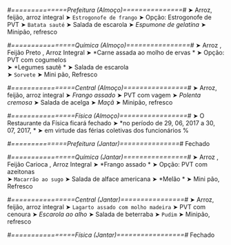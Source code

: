 
*#==============Prefeitura (Almoço)===============#*
➤ Arroz, feijão, arroz integral
➤ `Estrogonofe de frango`
➤ Opção: Estrogonofe de PVT
➤ `Batata sauté`
➤ Salada de escarola
➤ *Espumone de gelatina*
➤ Minipão, refresco

*#================Química (Almoço)================#*
➤ Arroz ,  Feijão Preto ,  Arroz Integral
➤ *Carne assada ao molho de ervas  *
➤ Opção: PVT com cogumelos  
➤ *Legumes sautê *
➤ Salada de escarola   
➤ `Sorvete`
➤ Mini pão, Refresco

*#================Central (Almoço)================#*
➤ Arroz, feijão, arroz integral
➤ *Frango assado*
➤ PVT com vagem
➤ *Polenta cremosa*
➤ Salada de acelga
➤ *Maçã*
➤ Minipão, refresco

*#================Física (Almoço)=================#*
➤ O Restaurante da Física ficará fechado 
➤ *no período de 29, 06, 2017 a 30, 07, 2017, *
➤ em virtude das férias coletivas dos funcionários
%

*#==============Prefeitura (Jantar)===============#*
Fechado

*#================Química (Jantar)================#*
➤ Arroz ,  Feijão Carioca ,  Arroz Integral
➤ *Frango assado *
➤ Opção: PVT com azeitonas   
➤ `Macarrão ao sugo`
➤ Salada de alface americana 
➤ *Melão   *
➤ Mini pão, Refresco

*#================Central (Jantar)================#*
➤ Arroz, feijão, arroz integral
➤ `Lagarto assado com molho madeira`
➤ PVT com cenoura
➤ *Escarola ao alho*
➤ Salada de beterraba
➤ `Pudim`
➤ Minipão, refresco

*#================Física (Jantar)=================#*
Fechado
